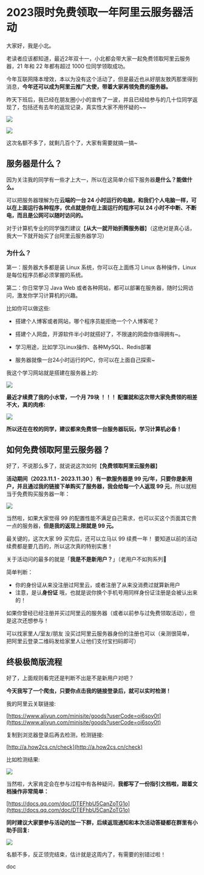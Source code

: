 # 2023限时免费领取一年阿里云服务器活动

大家好，我是小北。

老读者应该都知道，最近2年双十一，小北都会带大家一起免费领取阿里云服务器，21 年和 22 年都有超过 1000 位同学领取成功。

今年互联网降本增效，本以为没有这个活动了，但是最近也从好朋友敖丙那里得到消息，**今年还可以成为阿里云推广大使，带着大家再领免费的服务器。**

昨天下班后，我已经在朋友圈小小的宣传了一波，并且已经给参与的几十位同学返现了，包括还有去年的返现记录，真实性大家不用怀疑的~~


![](https://cdn.how2cs.cn/csguide/031844.png)


![](https://cdn.how2cs.cn/csguide/032448.jpg)

这次名额不多了，就剩几百个了，大家有需要就搞一搞~


## 服务器是什么？

因为关注我的同学有一些才上大一，所以在这简单介绍下服务器**是什么？能做什么。**


可以把服务器理解为在**云端的一台 24 小时运行的电脑，和我们个人电脑一样，可以在上面运行各种程序，优点就是你在上面运行的程序可以 24 小时不中断、不断电，而且是公网可以随时访问的。**

对于计算机专业的同学强烈建议【**从大一就开始折腾服务器**】（这绝对是真心话，我大一下就开始买了台阿里云服务器学习）

### 为什么？

第一：服务器大多都是装 Linux 系统，你可以在上面练习 Linux 各种操作，Linux 是每位程序员都必须掌握的系统。

第二：你日常学习 Java Web 或者各种网站，都可以部署在服务器，随时公网访问，激发你学习计算机的兴趣。

比如你可以做这些:

* 搭建个人博客或者网站，哪个程序员能拒绝一个个人博客呢？

* 搭建个人网盘，开源软件半小时就搭好了，不限速的网盘你值得拥有~。

* 学习用途，比如学习Linux操作、各种MySQL、Redis部署

* 服务器就像一台24小时运行的PC，你可以在上面自己探索~


我这个学习网站就是搭建在服务器上的:

![](https://cdn.how2cs.cn/csguide/033043.png)


**最近才续费了我的小水管，一个月 79块 ！！！ 配置就和这次带大家免费领的相差不大，真的肉疼:**

![](https://cdn.how2cs.cn/csguide/033144.png)


**所以还在在校的同学，建议都来免费领一台服务器玩玩，学习计算机必备！**

## 如何免费领取阿里云服务器？

好了，不说那么多了，就说说这次如何【**免费领取阿里云服务器**】


**活动期间（2023.11.1 - 2023.11.30 ）有一款服务器是 99 元/年，只要你是新用户，并且通过我的链接下单购买了服务器，我会给每一个人返现 99 元**，所以就相当于免费购买服务器一年：

![](https://cdn.how2cs.cn/csguide/033447.png)

当然啦，如果大家觉得 99 的配置性能不满足自己需求，也可以买这个页面其它贵一点的服务器，**但是我的返现上限就是 99 元。**

最关键的，这次大家 99 买完后，还可以立马以 99 续费一年！ 要知道以前的活动续费都是要几百的，所以这次真的特别实惠！


关于活动问的最多的就是「**我是不是新用户？**」（老用户不如狗系列🤣

简单判断：

* 你的身份证从来没注册过阿里云，或者注册了从来没消费过就算新用户
* 注意，是认**身份证** 哦，也就是说你换个手机号用同样身份证注册是会被认出来的！

如果你曾经已经注册并买过阿里云的服务器（或者以前参与过免费领取活动），但是这次还想参与！

可以找家里人/室友/朋友 没买过阿里云服务器身份的注册也可以（亲测很简单，把阿里云登录二维码发给家里人让他们支付宝扫码即可）


## 终极极简版流程

好了，上面规则看完还是判断不出是不是新用户对吧？

**今天我写了一个爬虫，只要你点击我的链接登录后，就可以实时检测！**

我的阿里云关联链接:

[https://www.aliyun.com/minisite/goods?userCode=oi6soy0t](https://www.aliyun.com/minisite/goods?userCode=oi6soy0t)

复制到浏览器登录后再去检测，检测链接:

[http://a.how2cs.cn/check](http://a.how2cs.cn/check)

比如检测结果:

![](https://cdn.how2cs.cn/csguide/035155.png)


当然啦，大家肯定会在参与过程中有各种疑问，**我都写了一份指引文档啦，跟着文档操作非常简单：**

[https://docs.qq.com/doc/DTEFhbU5CanZoTG1o](https://docs.qq.com/doc/DTEFhbU5CanZoTG1o)


**同时建议大家要参与活动的加一下群，后续返现通知和本次活动答疑都在群里有小助手回复:**

![](https://cdn.how2cs.cn/csguide/034233.jpg)


名额不多，反正领完结束，估计就是这周内了，有需要的别错过啦！

doc   